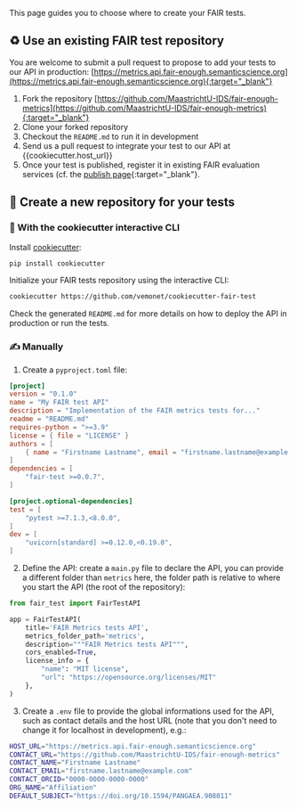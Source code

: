 This page guides you to choose where to create your FAIR tests.

## ♻️ Use an existing FAIR test repository

You are welcome to submit a pull request to propose to add your tests to our API in production: [https://metrics.api.fair-enough.semanticscience.org](https://metrics.api.fair-enough.semanticscience.org){:target="_blank"}

1. Fork the repository [https://github.com/MaastrichtU-IDS/fair-enough-metrics](https://github.com/MaastrichtU-IDS/fair-enough-metrics){:target="_blank"}
2. Clone your forked repository
3. Checkout the `README.md` to run it in development
4. Send us a pull request to integrate your test to our API at {{cookiecutter.host_url}}
5. Once your test is published, register it in existing FAIR evaluation services (cf. the [publish page](/fair-test/publish/#then-register-your-tests){:target="_blank"}.

## 📂 Create a new repository for your tests

### 🍪 With the cookiecutter interactive CLI

Install [cookiecutter](https://github.com/cookiecutter/cookiecutter):

```bash
pip install cookiecutter
```

Initialize your FAIR tests repository using the interactive CLI:

```bash
cookiecutter https://github.com/vemonet/cookiecutter-fair-test
```

Check the generated `README.md` for more details on how to deploy the API in production or run the tests.

### ✍️ Manually

1. Create a `pyproject.toml` file:

```toml title="pyproject.yml"
[project]
version = "0.1.0"
name = "My FAIR test API"
description = "Implementation of the FAIR metrics tests for..."
readme = "README.md"
requires-python = ">=3.9"
license = { file = "LICENSE" }
authors = [
    { name = "Firstname Lastname", email = "firstname.lastname@example.com" },
]
dependencies = [
    "fair-test >=0.0.7",
]

[project.optional-dependencies]
test = [
    "pytest >=7.1.3,<8.0.0",
]
dev = [
    "uvicorn[standard] >=0.12.0,<0.19.0",
]
```

2. Define the API: create a `main.py` file to declare the API, you can provide a different folder than `metrics` here, the folder path is relative to where you start the API (the root of the repository):

```python title="main.py"
from fair_test import FairTestAPI

app = FairTestAPI(
    title='FAIR Metrics tests API',
    metrics_folder_path='metrics',
    description="""FAIR Metrics tests API""",
    cors_enabled=True,
    license_info = {
        "name": "MIT license",
        "url": "https://opensource.org/licenses/MIT"
    },
)
```

3. Create a `.env` file to provide the global informations used for the API, such as contact details and the host URL (note that you don't need to change it for localhost in development), e.g.:

```bash title=".env"
HOST_URL="https://metrics.api.fair-enough.semanticscience.org"
CONTACT_URL="https://github.com/MaastrichtU-IDS/fair-enough-metrics"
CONTACT_NAME="Firstname Lastname"
CONTACT_EMAIL="firstname.lastname@example.com"
CONTACT_ORCID="0000-0000-0000-0000"
ORG_NAME="Affiliation"
DEFAULT_SUBJECT="https://doi.org/10.1594/PANGAEA.908011"
```
